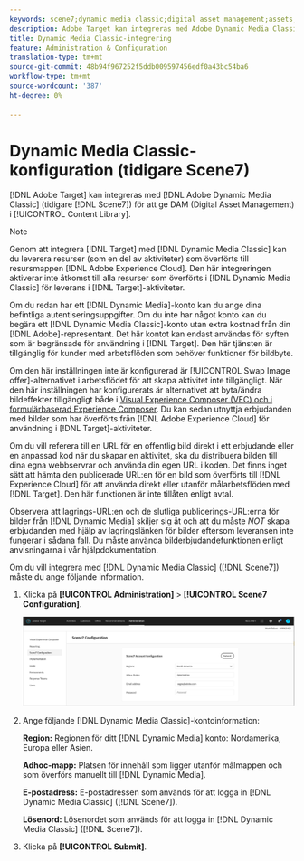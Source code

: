 ```yaml
---
keywords: scene7;dynamic media classic;digital asset management;assets;dam;content library;swap image
description: Adobe Target kan integreras med Adobe Dynamic Media Classic (tidigare Scene7) för att ge DAM (Digital Asset Management) i innehållsbiblioteket.
title: Dynamic Media Classic-integrering
feature: Administration & Configuration
translation-type: tm+mt
source-git-commit: 48b94f967252f5ddb009597456edf0a43bc54ba6
workflow-type: tm+mt
source-wordcount: '387'
ht-degree: 0%

---
```



# Dynamic Media Classic-konfiguration (tidigare Scene7)

[!DNL Adobe Target] kan integreras med  [!DNL Adobe Dynamic Media Classic] (tidigare  [!DNL Scene7]) för att ge DAM (Digital Asset Management) i  [!UICONTROL Content Library].

>[!NOTE]
>
>Genom att integrera [!DNL Target] med [!DNL Dynamic Media Classic] kan du leverera resurser (som en del av aktiviteter) som överförts till resursmappen [!DNL Adobe Experience Cloud]. Den här integreringen aktiverar inte åtkomst till alla resurser som överförts i [!DNL Dynamic Media Classic] för leverans i [!DNL Target]-aktiviteter.

Om du redan har ett [!DNL Dynamic Media]-konto kan du ange dina befintliga autentiseringsuppgifter. Om du inte har något konto kan du begära ett [!DNL Dynamic Media Classic]-konto utan extra kostnad från din [!DNL Adobe]-representant. Det här kontot kan endast användas för syften som är begränsade för användning i [!DNL Target]. Den här tjänsten är tillgänglig för kunder med arbetsflöden som behöver funktioner för bildbyte.

<!-- 
>[!NOTE]
>
>A restricted-use, free [!DNL Dynamic Media Classic] account for [!DNL Adobe Target] is no longer supported for new customers or new users. Existing sign-in credentials work as usual. 
-->

Om den här inställningen inte är konfigurerad är [!UICONTROL Swap Image offer]-alternativet i arbetsflödet för att skapa aktivitet inte tillgängligt. När den här inställningen har konfigurerats är alternativet att byta/ändra bildeffekter tillgängligt både i [Visual Experience Composer (VEC) och i formulärbaserad Experience Composer](/help/c-experiences/experiences.md#concept_A2E10F6AFB3D4AEAB6951EE14688848D). Du kan sedan utnyttja erbjudanden med bilder som har överförts från [!DNL Adobe Experience Cloud] för användning i [!DNL Target]-aktiviteter.

Om du vill referera till en URL för en offentlig bild direkt i ett erbjudande eller en anpassad kod när du skapar en aktivitet, ska du distribuera bilden till dina egna webbservrar och använda din egen URL i koden. Det finns inget sätt att hämta den publicerade URL:en för en bild som överförts till [!DNL Experience Cloud] för att använda direkt eller utanför målarbetsflöden med [!DNL Target]. Den här funktionen är inte tillåten enligt avtal.

Observera att lagrings-URL:en och de slutliga publicerings-URL:erna för bilder från [!DNL Dynamic Media] skiljer sig åt och att du måste *NOT* skapa erbjudanden med hjälp av lagringslänken för bilder eftersom leveransen inte fungerar i sådana fall. Du måste använda bilderbjudandefunktionen enligt anvisningarna i vår hjälpdokumentation.

Om du vill integrera med [!DNL Dynamic Media Classic] ([!DNL Scene7]) måste du ange följande information.

1. Klicka på **[!UICONTROL Administration]** > **[!UICONTROL Scene7 Configuration]**.

   ![Scene7 page](/help/administrating-target/assets/scene7.png)

1. Ange följande [!DNL Dynamic Media Classic]-kontoinformation:

   **Region:** Regionen för ditt  [!DNL Dynamic Media] konto: Nordamerika, Europa eller Asien.

   **Adhoc-mapp:** Platsen för innehåll som ligger utanför målmappen och som överförs manuellt till  [!DNL Dynamic Media].

   **E-postadress:** E-postadressen som används för att logga in  [!DNL Dynamic Media Classic] ([!DNL Scene7]).

   **Lösenord:** Lösenordet som används för att logga in  [!DNL Dynamic Media Classic] ([!DNL Scene7]).

1. Klicka på **[!UICONTROL Submit]**.
